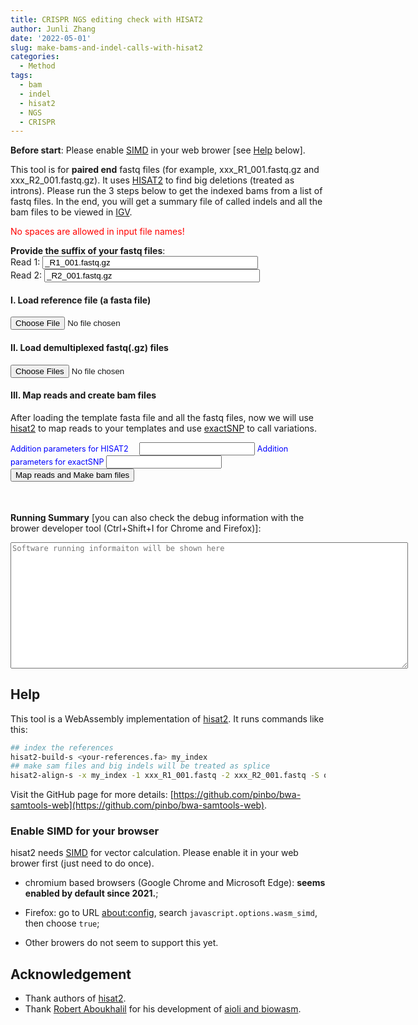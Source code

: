 ```yaml
---
title: CRISPR NGS editing check with HISAT2
author: Junli Zhang
date: '2022-05-01'
slug: make-bams-and-indel-calls-with-hisat2
categories:
  - Method
tags:
  - bam
  - indel
  - hisat2
  - NGS
  - CRISPR
---
```


**Before start**: Please enable [SIMD](https://v8.dev/features/simd) in your web brower [see [Help](#enable-simd-for-your-browser) below].

This tool is for **paired end** fastq files (for example, xxx_R1_001.fastq.gz and xxx_R2_001.fastq.gz). It uses [HISAT2](http://daehwankimlab.github.io/hisat2/) to find big deletions (treated as introns).
Please run the 3 steps below to get the indexed bams from a list of fastq files.
In the end, you will get a summary file of called indels and all the bam files to be viewed in [IGV](https://software.broadinstitute.org/software/igv/download).  

<p id=recommend2" style="color:red;">No spaces are allowed in input file names!</p>

**Provide the suffix of your fastq files**:  
<label for="suffix1">Read 1:</label>
<input id="suffix1" value="_R1_001.fastq.gz" size="40"><br>
<label for="suffix2">Read 2:</label>
<input id="suffix2" value="_R2_001.fastq.gz" size="40"><br>

<h4>I. Load reference file (a fasta file)</h4>

<input id="reference" type="file">

<h4>II. Load demultiplexed fastq(.gz) files</h4>
<input id="fastq" type="file" multiple>

<p id="indexErr" style="color:red;"></p>
<p id="demoRef" style="display:none;"></p>
<p id="demoFq" style="display:none;"></p>

<h4>III. Map reads and create bam files</h4>

After loading the template fasta file and all the fastq files, now we will use [hisat2](http://daehwankimlab.github.io/hisat2/) to map reads to your templates and use [exactSNP](http://subread.sourceforge.net/) to call variations.
<div id="options" style="font-size:90%;color:blue;">
Addition parameters for HISAT2 &nbsp;&nbsp;&nbsp;&nbsp;<input size="20" id="hisat2" value="" type="text">  
Addition parameters for exactSNP <input size="20" id="exactSNP" value="" type="text">
</div>
<button onclick="makeAll()">Map reads and Make bam files</button>
<p id="bam" style="color:Tomato;font-style: italic;"></p>
<p id="bamErr" style="color:red;font-style: italic;"></p>
<button id="download-btn" onclick="downloadBam()" style="visibility:hidden">Download indexed bam files</button>
<p id="download" style="color:Tomato;font-style: italic;"></p>

**Running Summary** [you can also check the debug information with the brower developer tool (Ctrl+Shift+I for Chrome and Firefox)]:
<textarea id="stderr" name="stderr" rows="14" cols="85" style="font-family: monospace;font-size: 12px;" placeholder="Software running informaiton will be shown here"></textarea><br>

<script src="/tools/aioli/latest/aioli.js"></script>
<script src="/libs/hisat2web.js"></script>
<script src="/libs/FileSaver.min.js"></script>
<script src="/libs/jszip.min.js"></script>

## Help

This tool is a WebAssembly implementation of [hisat2](http://daehwankimlab.github.io/hisat2/). It runs commands like this:

```sh
## index the references
hisat2-build-s <your-references.fa> my_index
## make sam files and big indels will be treated as splice
hisat2-align-s -x my_index -1 xxx_R1_001.fastq -2 xxx_R2_001.fastq -S out.sam
```

Visit the GitHub page for more details: [https://github.com/pinbo/bwa-samtools-web](https://github.com/pinbo/bwa-samtools-web).

### Enable SIMD for your browser

hisat2 needs [SIMD](https://v8.dev/features/simd) for vector calculation. Please enable it in your web brower first (just need to do once).

- chromium based browsers (Google Chrome and Microsoft Edge): **seems enabled by default since 2021.**; 

- Firefox: go to URL [about:config](about:config), search `javascript.options.wasm_simd`, then choose `true`;

- Other browers do not seem to support this yet.

## Acknowledgement

- Thank authors of [hisat2](http://daehwankimlab.github.io/hisat2/).
- Thank [Robert Aboukhalil](https://github.com/robertaboukhalil) for his development of [aioli and biowasm](https://github.com/biowasm).